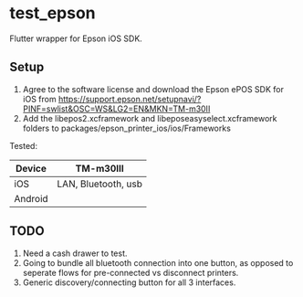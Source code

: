 # test_epson

Flutter wrapper for Epson iOS SDK.

## Setup

1. Agree to the software license and download the Epson ePOS SDK for iOS from https://support.epson.net/setupnavi/?PINF=swlist&OSC=WS&LG2=EN&MKN=TM-m30II
2. Add the libepos2.xcframework and libeposeasyselect.xcframework folders to packages/epson_printer_ios/ios/Frameworks

Tested:

| Device      | TM-m30III |
|-------------|--------|
| iOS         |   LAN, Bluetooth, usb     | 
| Android     |       |


## TODO
1. Need a cash drawer to test. 
2. Going to bundle all bluetooth connection into one button, as opposed to seperate flows for pre-connected vs disconnect printers.
3. Generic discovery/connecting button for all 3 interfaces. 